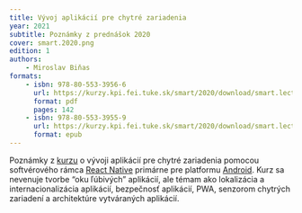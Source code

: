 ```yaml
---
title: Vývoj aplikácií pre chytré zariadenia
year: 2021
subtitle: Poznámky z prednášok 2020
cover: smart.2020.png
edition: 1
authors:
    - Miroslav Biňas
formats:
    - isbn: 978-80-553-3956-6
      url: https://kurzy.kpi.fei.tuke.sk/smart/2020/download/smart.lectures.2020.pdf
      format: pdf
      pages: 142
    - isbn: 978-80-553-3955-9
      url: https://kurzy.kpi.fei.tuke.sk/smart/2020/download/smart.lectures.2020.epub
      format: epub
---
```

Poznámky z [kurzu](https://kurzy.kpi.fei.tuke.sk/smart/) o vývoji aplikácií pre chytré zariadenia pomocou softvérového rámca [React Native](https://reactnative.dev/) primárne pre platformu [Android](https://www.android.com/). Kurz sa nevenuje tvorbe “oku ľúbivých” aplikácií, ale témam ako lokalizácia a internacionalizácia aplikácií, bezpečnosť aplikácií, PWA, senzorom chytrých zariadení a architektúre vytváraných aplikácií.
